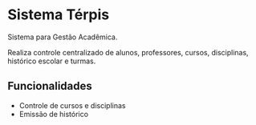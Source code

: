 # Sistema Térpis

Sistema para Gestão Acadêmica.

Realiza controle centralizado de alunos, professores, cursos, disciplinas, histórico escolar e turmas.

## Funcionalidades

* Controle de cursos e disciplinas
* Emissão de histórico